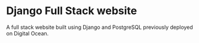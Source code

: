 # Django Full Stack website

A full stack website built using Django and PostgreSQL previously deployed on Digital Ocean.


